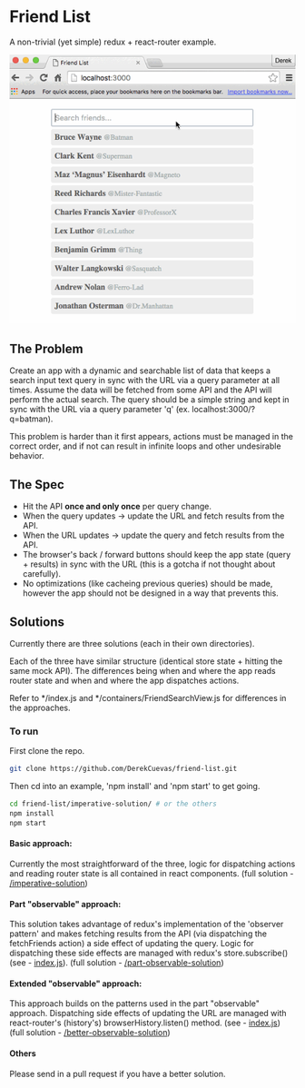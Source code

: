 # Friend List
A non-trivial (yet simple) redux + react-router example.

![alt tag](friendlist.gif)

## The Problem
Create an app with a dynamic and searchable list of data that keeps a search input text query in sync with the URL via a query parameter at all times. Assume the data will be fetched from some API and the API will perform the actual search. The query should be a simple string and kept in sync with the URL via a query parameter 'q' (ex. localhost:3000/?q=batman).

This problem is harder than it first appears, actions must be managed in the correct order, and if not can result in infinite loops and other undesirable behavior.

## The Spec
- Hit the API **once and only once** per query change.
- When the query updates -> update the URL and fetch results from the API.
- When the URL updates -> update the query and fetch results from the API.
- The browser's back / forward buttons should keep the app state (query + results) in sync with the URL (this is a gotcha if not thought about carefully).
- No optimizations (like cacheing previous queries) should be made, however the app should not be designed in a way that prevents this.

## Solutions
Currently there are three solutions (each in their own directories).

Each of the three have similar structure (identical store state + hitting the same mock API). The differences being when and where the app reads router state and when and where the app dispatches actions.

Refer to \*/index.js and \*/containers/FriendSearchView.js for differences in the approaches.

### To run
First clone the repo.

```sh
git clone https://github.com/DerekCuevas/friend-list.git
```

Then cd into an example, 'npm install' and 'npm start' to get going.

```sh
cd friend-list/imperative-solution/ # or the others
npm install
npm start
```

#### Basic approach:
Currently the most straightforward of the three, logic for dispatching actions and reading router state is all contained in react components. (full solution - [/imperative-solution](imperative-solution/))

#### Part "observable" approach:
This solution takes advantage of redux's implementation of the 'observer pattern' and makes fetching results from the API (via dispatching the fetchFriends action) a side effect of updating the query. Logic for dispatching these side effects are managed with redux's store.subscribe() (see - [index.js](part-observable-solution/index.js#L14)). (full solution - [/part-observable-solution](part-observable-solution/))

#### Extended "observable" approach:
This approach builds on the patterns used in the part "observable" approach. Dispatching side effects of updating the URL are managed with react-router's (history's) browserHistory.listen() method. (see - [index.js](better-observable-solution/index.js#L28)) (full solution - [/better-observable-solution](better-observable-solution/))

#### Others
Please send in a pull request if you have a better solution.
